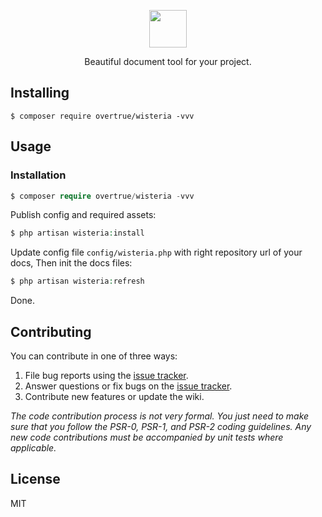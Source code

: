 <p align="center"><img src="https://user-images.githubusercontent.com/1472352/54765401-694a5400-4c34-11e9-9f08-4d05d4629367.png" height="60" /></p>

<p align="center"> Beautiful document tool for your project.</p>


## Installing

```shell
$ composer require overtrue/wisteria -vvv
```

## Usage

### Installation

```php
$ composer require overtrue/wisteria -vvv
```

Publish config and required assets:

```php
$ php artisan wisteria:install
```

Update config file `config/wisteria.php` with right repository url of your docs, Then init the docs files:

```php
$ php artisan wisteria:refresh
```

Done. 

## Contributing

You can contribute in one of three ways:

1. File bug reports using the [issue tracker](https://github.com/overtrue/wisteria/issues).
2. Answer questions or fix bugs on the [issue tracker](https://github.com/overtrue/wisteria/issues).
3. Contribute new features or update the wiki.

_The code contribution process is not very formal. You just need to make sure that you follow the PSR-0, PSR-1, and PSR-2 coding guidelines. Any new code contributions must be accompanied by unit tests where applicable._

## License

MIT
